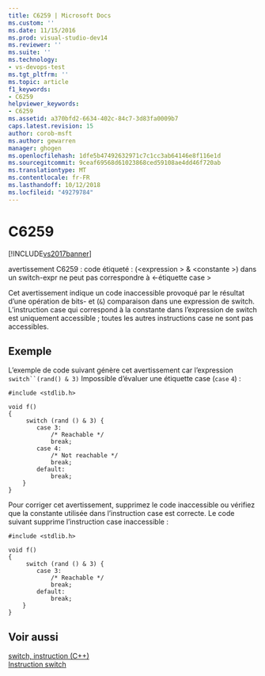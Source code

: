 ```yaml
---
title: C6259 | Microsoft Docs
ms.custom: ''
ms.date: 11/15/2016
ms.prod: visual-studio-dev14
ms.reviewer: ''
ms.suite: ''
ms.technology:
- vs-devops-test
ms.tgt_pltfrm: ''
ms.topic: article
f1_keywords:
- C6259
helpviewer_keywords:
- C6259
ms.assetid: a370bfd2-6634-402c-84c7-3d83fa0009b7
caps.latest.revision: 15
author: corob-msft
ms.author: gewarren
manager: ghogen
ms.openlocfilehash: 1dfe5b47492632971c7c1cc3ab64146e8f116e1d
ms.sourcegitcommit: 9ceaf69568d61023868ced59108ae4dd46f720ab
ms.translationtype: MT
ms.contentlocale: fr-FR
ms.lasthandoff: 10/12/2018
ms.locfileid: "49279784"
---
```

# <a name="c6259"></a>C6259
[!INCLUDE[vs2017banner](../includes/vs2017banner.md)]

avertissement C6259 : code étiqueté : (\<expression > & \<constante >) dans un switch-expr ne peut pas correspondre à \<-étiquette case >  
  
 Cet avertissement indique un code inaccessible provoqué par le résultat d’une opération de bits- et (`&`) comparaison dans une expression de switch. L’instruction case qui correspond à la constante dans l’expression de switch est uniquement accessible ; toutes les autres instructions case ne sont pas accessibles.  
  
## <a name="example"></a>Exemple  
 L’exemple de code suivant génère cet avertissement car l’expression `switch``(rand() & 3)` Impossible d’évaluer une étiquette case (`case` `4`) :  
  
```  
#include <stdlib.h>  
  
void f()  
{  
     switch (rand () & 3) {  
        case 3:  
            /* Reachable */  
            break;  
        case 4:  
            /* Not reachable */  
            break;  
        default:  
            break;  
    }  
}  
```  
  
 Pour corriger cet avertissement, supprimez le code inaccessible ou vérifiez que la constante utilisée dans l’instruction case est correcte. Le code suivant supprime l’instruction case inaccessible :  
  
```  
#include <stdlib.h>  
  
void f()  
{  
     switch (rand () & 3) {  
        case 3:  
            /* Reachable */  
            break;  
        default:  
            break;  
    }  
}  
```  
  
## <a name="see-also"></a>Voir aussi  
 [switch, instruction (C++)](http://msdn.microsoft.com/library/6c3f3ed3-5593-463c-8f4b-b33742b455c6)   
 [Instruction switch](http://msdn.microsoft.com/library/fbede014-23bd-4ab1-8094-c8d9d9cb963a)



